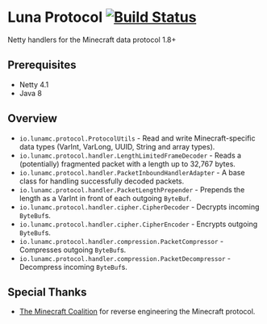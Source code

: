 # Luna Protocol [![Build Status](https://travis-ci.org/LunaMC/protocol.svg?branch=master)](https://travis-ci.org/LunaMC/protocol)

Netty handlers for the Minecraft data protocol 1.8+

## Prerequisites

 * Netty 4.1
 * Java 8

## Overview

 * `io.lunamc.protocol.ProtocolUtils` - Read and write Minecraft-specific data types (VarInt, VarLong, UUID, String
   and array types).
 * `io.lunamc.protocol.handler.LengthLimitedFrameDecoder` - Reads a (potentially) fragmented packet with a length up
   to 32,767 bytes.
 * `io.lunamc.protocol.handler.PacketInboundHandlerAdapter` - A base class for handling successfully decoded packets.
 * `io.lunamc.protocol.handler.PacketLengthPrepender` - Prepends the length as a VarInt in front of each outgoing
   `ByteBuf`.
 * `io.lunamc.protocol.handler.cipher.CipherDecoder` - Decrypts incoming `ByteBuf`s.
 * `io.lunamc.protocol.handler.cipher.CipherEncoder` - Encrypts outgoing `ByteBuf`s.
 * `io.lunamc.protocol.handler.compression.PacketCompressor` - Compresses outgoing `ByteBuf`s.
 * `io.lunamc.protocol.handler.compression.PacketDecompressor` - Decompress incoming `ByteBuf`s.

## Special Thanks

 * [The Minecraft Coalition](http://wiki.vg/) for reverse engineering the Minecraft protocol.
